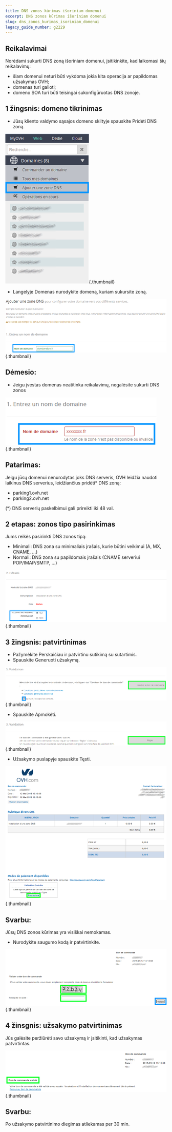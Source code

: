 ```yaml
---
title: DNS zonos kūrimas išoriniam domenui
excerpt: DNS zonos kūrimas išoriniam domenui
slug: dns_zonos_kurimas_isoriniam_domenui
legacy_guide_number: g2229
---
```



## Reikalavimai
Norėdami sukurti DNS zoną išoriniam domenui, įsitikinkite, kad laikomasi šių reikalavimų:


- šiam domenui neturi būti vykdoma jokia kita operacija ar papildomas užsakymas OVH;
- domenas turi galioti;
- domeno SOA turi būti teisingai sukonfigūruotas DNS zonoje.




## 1 žingsnis: domeno tikrinimas

- Jūsų kliento valdymo sąsajos domeno skiltyje spauskite Pridėti DNS zoną.



![](images/img_4295.jpg){.thumbnail}

- Langelyje Domenas nurodykite domeną, kuriam sukursite zoną.



![](images/img_4296.jpg){.thumbnail}

## Dėmesio:

- Jeigu įvestas domenas neatitinka reikalavimų, negalėsite sukurti DNS zonos



![](images/img_4297.jpg){.thumbnail}

## Patarimas:
Jeigu jūsų domenui nenurodytas joks DNS serveris, OVH leidžia naudoti laikinus DNS serverius, leidžiančius pridėti* DNS zoną: 

- parking1.ovh.net
- parking2.ovh.net

(*) DNS serverių paskelbimui gali prireikti iki 48 val.



## 2 etapas: zonos tipo pasirinkimas
Jums reikės pasirinkti DNS zonos tipą:

- Minimali: DNS zona su minimaliais įrašais, kurie būtini veikimui (A, MX, CNAME, ...)
- Normali: DNS zona su papildomais įrašais (CNAME serveriui POP/IMAP/SMTP, ...)



![](images/img_4298.jpg){.thumbnail}


## 3 žingsnis: patvirtinimas

- Pažymėkite Perskaičiau ir patvirtinu sutikimą su sutartimis.
- Spauskite Generuoti užsakymą.



![](images/img_4299.jpg){.thumbnail}

- Spauskite Apmokėti.



![](images/img_4300.jpg){.thumbnail}

- Užsakymo puslapyje spauskite Tęsti.



![](images/img_4301.jpg){.thumbnail}

## Svarbu:
Jūsų DNS zonos kūrimas yra visiškai nemokamas.

- Nurodykite saugumo kodą ir patvirtinkite.



![](images/img_4302.jpg){.thumbnail}


## 4 žinsgnis: užsakymo patvirtinimas
Jūs galėsite peržiūrėti savo užsakymą ir įsitikinti, kad užsakymas patvirtintas.

![](images/img_4303.jpg){.thumbnail}

## Svarbu:
Po užsakymo patvirtinimo diegimas atliekamas per 30 min.

